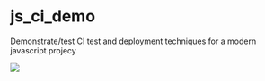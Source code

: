# js_ci_demo
Demonstrate/test CI test and deployment techniques for a modern javascript projecy

![](http://i.imgur.com/qO8Mjum.gif)
